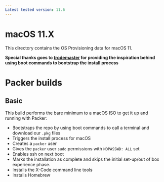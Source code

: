 ```yaml
---
Latest tested version: 11.6
---
```

# macOS 11.X
This directory contains the OS Provisioning data for macOS 11.  

**Special thanks goes to [trodemaster](https://github.com/trodemaster/packer-macOS-11) for providing the inspiration behind using boot commands to bootstrap the install process**

# Packer builds
## Basic
This build performs the bare minimum to a macOS ISO to get it up and running with Packer:
* Bootstraps the repo by using boot commands to call a terminal and download our `.pkg` files
* Triggers the install process for macOS
* Creates a `packer` user
* Gives the `packer` user `sudo` permissions with `NOPASSWD: ALL` set
* Enables ssh on next boot
* Marks the installation as complete and skips the initial set-up/out of box experience phase.
* Installs the X-Code command line tools
* Installs Homebrew